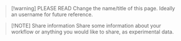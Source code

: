 > [!warning] PLEASE READ 
> Change the name/title of this page.
> Ideally an username for future reference.


> [!NOTE] Share information
> Share some information about your workflow or anything you would like to share, as experimental data.
